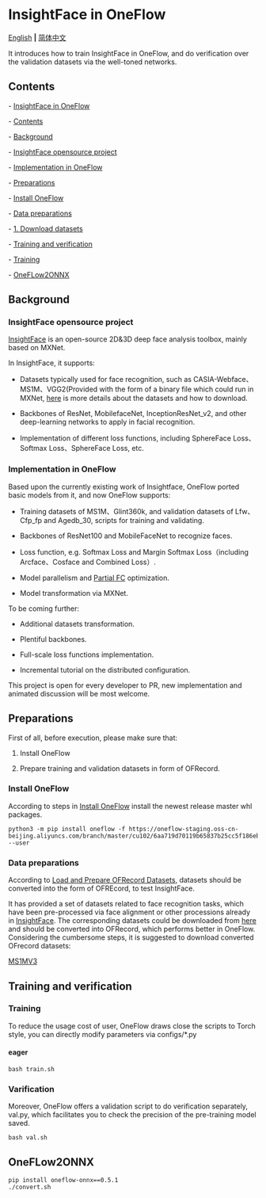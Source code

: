 
# InsightFace in OneFlow

[English](README.md) **|** [简体中文](README_CH.md)

It introduces how to train InsightFace in OneFlow, and do verification over the validation datasets via the well-toned networks.

## Contents

\- [InsightFace in OneFlow](#insightface-in-oneflow)

 \- [Contents](#contents)

 \- [Background](#background)

  \- [InsightFace opensource project](#insightface-opensource-project)

  \- [Implementation in OneFlow](#implementation-in-oneflow)

 \- [Preparations](#preparations)

  \- [Install OneFlow](#install-oneflow)

  \- [Data preparations](#data-preparations)

   \- [1. Download datasets](#1-download-datasets)

 \- [Training and verification](#training-and-verification)

  \- [Training](#training)

  \- [OneFLow2ONNX](#OneFLow2ONNX)

## Background

### InsightFace opensource project

[InsightFace](https://github.com/deepinsight/insightface) is an open-source 2D&3D deep face analysis toolbox, mainly based on MXNet.

In InsightFace, it supports:



- Datasets typically used for face recognition, such as CASIA-Webface、MS1M、VGG2(Provided with the form of a binary file which could run in MXNet, [here](https://github.com/deepinsight/insightface/wiki/Dataset-Zoo) is more details about the datasets and how to download.



* Backbones of ResNet, MobilefaceNet, InceptionResNet_v2, and other deep-learning networks to apply in facial recognition. 

* Implementation of different loss functions, including SphereFace Loss、Softmax Loss、SphereFace Loss, etc.

  

### Implementation in OneFlow

Based upon the currently existing work of Insightface, OneFlow ported basic models from it, and now OneFlow supports:



- Training datasets of MS1M、Glint360k, and validation datasets of Lfw、Cfp_fp and Agedb_30, scripts for training and validating.

- Backbones of ResNet100 and MobileFaceNet to recognize faces.

- Loss function, e.g. Softmax Loss and Margin Softmax Loss（including Arcface、Cosface and Combined Loss）.

- Model parallelism and [Partial FC](https://github.com/deepinsight/insightface/tree/760d6de043d7f654c5963391271f215dab461547/recognition/partial_fc#partial-fc) optimization.

- Model transformation via MXNet.



To be coming further:

- Additional datasets transformation.

- Plentiful backbones.

- Full-scale loss functions implementation.

- Incremental tutorial on the distributed configuration.



This project is open for every developer to PR, new implementation and animated discussion will be most welcome.



## Preparations

First of all, before execution, please make sure that:

1. Install OneFlow

2. Prepare training and validation datasets in form of OFRecord.



### Install OneFlow



According to steps in [Install OneFlow](https://github.com/Oneflow-Inc/oneflow#install-oneflow) install the newest release master whl packages.

```
python3 -m pip install oneflow -f https://oneflow-staging.oss-cn-beijing.aliyuncs.com/branch/master/cu102/6aa719d70119b65837b25cc5f186eb19ef2b7891/index.html --user
```



### Data preparations

According to [Load and Prepare OFRecord Datasets](https://docs.oneflow.org/en/extended_topics/how_to_make_ofdataset.html), datasets should be converted into the form of OFREcord, to test InsightFace.



It has provided a set of datasets related to face recognition tasks, which have been pre-processed via face alignment or other processions already in [InsightFace](https://github.com/deepinsight/insightface). The corresponding datasets could be downloaded from [here](https://github.com/deepinsight/insightface/wiki/Dataset-Zoo) and should be converted into OFRecord, which performs better in OneFlow. Considering the cumbersome steps, it is suggested to download converted OFrecord datasets:


[MS1MV3](https://oneflow-public.oss-cn-beijing.aliyuncs.com/facedata/MS1V3/oneflow/ms1m-retinaface-t1.zip)




## Training and verification



### Training

To reduce the usage cost of user, OneFlow draws close the scripts to Torch style, you can directly modify parameters via configs/*.py

#### eager 
```
bash train.sh
```


### Varification

Moreover, OneFlow offers a validation script to do verification separately, val.py, which facilitates you to check the precision of the pre-training model saved.

```
bash val.sh
```
## OneFLow2ONNX

```
pip install oneflow-onnx==0.5.1
./convert.sh
```
